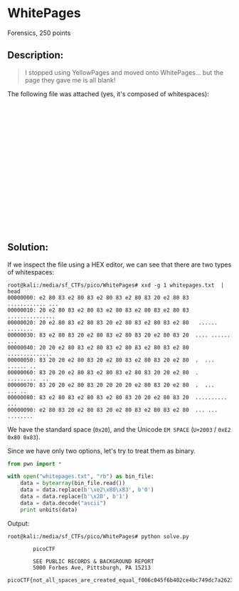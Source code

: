 # WhitePages
Forensics, 250 points

## Description:
> I stopped using YellowPages and moved onto WhitePages... but the page they gave me is all blank!

The following file was attached (yes, it's composed of whitespaces):

```
                                                                                                                                                                                                                                                                                                                                                                                                                                                                                                                                                                                                                                                                                                                                                                                                                                                                                                                                                                                                                                                                                                                                                                                                                                                                                                                                                                                                                                
```

## Solution: 

If we inspect the file using a HEX editor, we can see that there are two types of whitespaces:

```console
root@kali:/media/sf_CTFs/pico/WhitePages# xxd -g 1 whitepages.txt  | head
00000000: e2 80 83 e2 80 83 e2 80 83 e2 80 83 20 e2 80 83  ............ ...
00000010: 20 e2 80 83 e2 80 83 e2 80 83 e2 80 83 e2 80 83   ...............
00000020: 20 e2 80 83 e2 80 83 20 e2 80 83 e2 80 83 e2 80   ...... ........
00000030: 83 e2 80 83 20 e2 80 83 e2 80 83 20 e2 80 83 20  .... ...... ...
00000040: 20 20 e2 80 83 e2 80 83 e2 80 83 e2 80 83 e2 80    ..............
00000050: 83 20 20 e2 80 83 20 e2 80 83 e2 80 83 20 e2 80  .  ... ...... ..
00000060: 83 20 20 e2 80 83 e2 80 83 e2 80 83 20 20 e2 80  .  .........  ..
00000070: 83 20 20 e2 80 83 20 20 20 20 e2 80 83 20 e2 80  .  ...    ... ..
00000080: 83 e2 80 83 e2 80 83 e2 80 83 20 20 e2 80 83 20  ..........  ...
00000090: e2 80 83 20 e2 80 83 20 e2 80 83 e2 80 83 e2 80  ... ... ........
```

We have the standard space (`0x20`), and the Unicode `EM SPACE` (`U+2003` / `0xE2 0x80 0x83`).

Since we have only two options, let's try to treat them as binary.

```python
from pwn import *

with open("whitepages.txt", "rb") as bin_file:
    data = bytearray(bin_file.read()) 
    data = data.replace(b'\xe2\x80\x83', b'0')
    data = data.replace(b'\x20', b'1')
    data = data.decode("ascii")
    print unbits(data)
```

Output:
```console
root@kali:/media/sf_CTFs/pico/WhitePages# python solve.py

        picoCTF

        SEE PUBLIC RECORDS & BACKGROUND REPORT
        5000 Forbes Ave, Pittsburgh, PA 15213
        picoCTF{not_all_spaces_are_created_equal_f006c045f6b402ce4bc749dc7a262380}
```